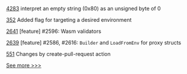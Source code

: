 
[4283](https://github.com/hyperledger/besu/pull/4283) interpret an empty string (0x80) as an unsigned byte of 0

[352](https://github.com/hyperledger-labs/minifabric/pull/352) Added flag for targeting a desired environment

[2641](https://github.com/hyperledger/iroha/pull/2641) [feature] #2596: Wasm validators

[2639](https://github.com/hyperledger/iroha/pull/2639) [feature] #2586, #2616: `Builder` and `LoadFromEnv` for proxy structs

[551](https://github.com/hyperledger/aries-agent-test-harness/pull/551) Changes by create-pull-request action


[See more >>>](https://start-here.hyperledger.org/pull-requests)
